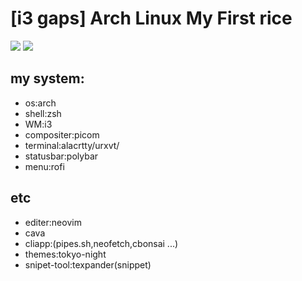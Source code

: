 # [i3 gaps] Arch Linux My First rice 
![](https://i.imgur.com/cBusLnO.jpg)
![](https://i.imgur.com/ecEktSW.jpg)

## my system:
- os:arch
- shell:zsh
- WM:i3
- compositer:picom
- terminal:alacrtty/urxvt/
- statusbar:polybar
- menu:rofi
## etc
- editer:neovim
- cava
- cliapp:(pipes.sh,neofetch,cbonsai ...)
- themes:tokyo-night
- snipet-tool:texpander(snippet)
